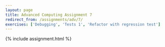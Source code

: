 ```yaml
---
layout: page
title: Advanced Computing Assignment 7
redirect_from: /assignments/adv/7/
exercises: ['Debugging', 'Tests 1', 'Refactor with regression test']
---
```


{% include assignment.html %}
